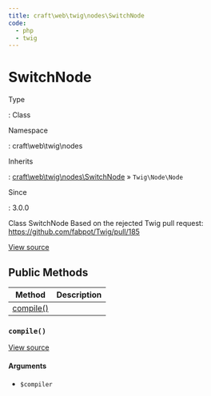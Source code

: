 ```yaml
---
title: craft\web\twig\nodes\SwitchNode
code:
  - php
  - twig
---
```


# SwitchNode

Type

:   Class

Namespace

:   craft\web\twig\nodes

Inherits

:   [craft\web\twig\nodes\SwitchNode](craft-web-twig-nodes-switchnode.md) &raquo;
`Twig\Node\Node`

Since

:   3.0.0



Class SwitchNode
Based on the rejected Twig pull request: https://github.com/fabpot/Twig/pull/185





[View source](https://github.com/craftcms/cms/blob/master/src/web/twig/nodes/SwitchNode.php)






## Public Methods

| Method                                                         | Description
| -------------------------------------------------------------- | -----------
| [compile()](craft-web-twig-nodes-switchnode.md#method-compile) |

### `compile()`










[View source](https://github.com/craftcms/cms/blob/master/src/web/twig/nodes/SwitchNode.php#L25-L71)


#### Arguments

- `$compiler`












